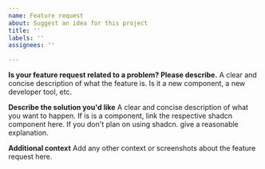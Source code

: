 ```yaml
---
name: Feature request
about: Suggest an idea for this project
title: ''
labels: ''
assignees: ''

---
```


**Is your feature request related to a problem? Please describe.**
A clear and concise description of what the feature is. Is it a new component, a new developer tool, etc. 

**Describe the solution you'd like**
A clear and concise description of what you want to happen. If is is a component, link the respective shadcn component here. If you don't plan on using shadcn. give a reasonable explanation.

**Additional context**
Add any other context or screenshots about the feature request here.
